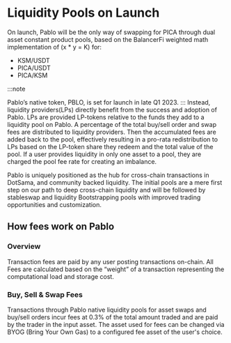 # Liquidity Pools on Launch

On launch, Pablo will be the only way of swapping for PICA through dual asset constant product pools, 
based on the BalancerFi weighted math implementation of (x * y = K) for:

- KSM/USDT
- PICA/USDT
- PICA/KSM

:::note

Pablo’s native token, PBLO, is set for launch in late Q1 2023.
:::
Instead, liquidity providers(LPs) directly benefit from the success and adoption of Pablo.
LPs are provided LP-tokens relative to the funds they add to a liquidity pool on Pablo.
A percentage of the total buy/sell order and swap fees are distributed to liquidity providers.
Then the accumulated fees are added back to the pool, effectively resulting in a pro-rata redistribution to LPs
based on the LP-token share they redeem and the total value of the pool.
If a user provides liquidity in only one asset to a pool, they are charged the pool fee rate for creating an imbalance.

Pablo is uniquely positioned as the hub for cross-chain transactions in DotSama, and community backed liquidity. 
The initial pools are a mere first step on our path to deep cross-chain liquidity 
and will be followed by stableswap and liquidity Bootstrapping pools with improved trading opportunities and customization.

## How fees work on Pablo

### Overview
Transaction fees are paid by any user posting transactions on-chain.
All Fees are calculated based on the “weight” of a transaction representing the computational load and storage cost.

### Buy, Sell & Swap Fees
Transactions through Pablo native liquidity pools for asset swaps and buy/sell orders incur fees at
0.3% of the total amount traded and are paid by the trader in the input asset.
The asset used for fees can be changed via BYOG (Bring Your Own Gas) to a configured fee asset of the user's choice.
